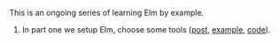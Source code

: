 This is an ongoing series of learning Elm by example.

1. In part one we setup Elm, choose some tools ([post](https://blog.mrbelloc.dev/posts/trying-out-elm-1/), [example](https://pablolb.github.io/elm-expenses/part-1/), [code](https://github.com/pablolb/elm-expenses/tree/part-1)).
